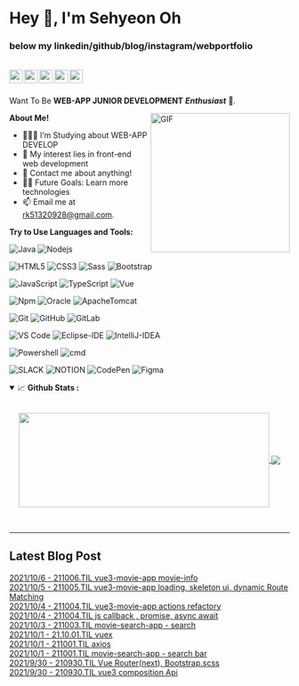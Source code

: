 <h1 title="rncst title"> Hey 👋, I'm Sehyeon Oh</h1>

<h3> below my linkedin/github/blog/instagram/webportfolio  </h3> 
<br>

<a href="https://www.linkedin.com/in/%EC%84%B8%ED%98%84-%EC%98%A4-1438721b9/?originalSubdomain=in#%20add%20your%20Linkedin%20handle">
  <img align="left" alt="osh's LinkedIn" width="24px" src="https://cdn.jsdelivr.net/npm/simple-icons@v3/icons/linkedin.svg" />
</a>
<a href="https://github.com/RNCST">
  <img align="left" alt="osh's github" width="24px" src="https://cdn.jsdelivr.net/npm/simple-icons@3.13.0/icons/github.svg" />
</a>
<a href="https://rncst.github.io/">
  <img align="left" alt="osh's Facebook" width="24px" src="https://cdn.jsdelivr.net/npm/simple-icons@3.13.0/icons/blogger.svg" />
</a>
<a href="https://www.instagram.com/ddbbosh/">
  <img align="left" alt="osh's LinkedIn" width="24px" src="https://cdn.jsdelivr.net/npm/simple-icons@3.13.0/icons/instagram.svg" >
</a>
<a href="https://rncstportfolio.netlify.app/">
  <img align="left" alt="osh's web portfolio" width="24px" src="https://cdn.jsdelivr.net/npm/simple-icons@3.13.0/icons/pagerduty.svg" >
</a>





<br/>
<h2> </h2>

Want To Be **WEB-APP JUNIOR DEVELOPMENT** ***Enthusiast*** 🚀.
 

<!--   <img align="right" alt="GIF" src="https://i.pinimg.com/originals/e4/26/70/e426702edf874b181aced1e2fa5c6cde.gif" /> -->
  
<img align="right" alt="GIF" height="250px" src="https://media.giphy.com/media/3oKIPnAiaMCws8nOsE/giphy.gif"/>



**About Me!**

- 👨🏽‍💻 I’m Studying about WEB-APP DEVELOP
- 🤔 My interest lies in front-end web development
- 💬 Contact me about anything! 
- 💪🏼 Future Goals: Learn more technologies
- 📫 Email me at [rk51320928@gmail.com](mailto:rk51320928@gmail.com). 


**Try to Use Languages and Tools:**  

![Java](http://img.shields.io/badge/-Java-5B4638?style=flat&-square&logo=java&logoColor=ffffff)
![Nodejs](https://img.shields.io/badge/-Nodejs-339933?style=fla&t-square&logo=Node.js&logoColor=ffffff)
<!-- ![C](http://img.shields.io/badge/-C-A8B9CC?style=flat-square&logo=c&logoColor=ffffff) -->
![HTML5](https://img.shields.io/badge/-HTML5-%23E44D27?style=flat&-square&logo=html5&logoColor=ffffff)
![CSS3](https://img.shields.io/badge/-CSS3-%231572B6?style=flat&-square&logo=css3)
![Sass](https://img.shields.io/badge/-Sass-%23CC6699?style=flat&-square&logo=sass&logoColor=ffffff)
![Bootstrap](https://img.shields.io/badge/-Bootstrap-563D7C?style=flat&-square&logo=Bootstrap)

![JavaScript](https://img.shields.io/badge/-JavaScript-%23F7DF1C?style=flat&-square&logo=javascript&logoColor=000000&labelColor=%23F7DF1C&color=%23FFCE5A)
![TypeScript](http://img.shields.io/badge/-TypeScript-3776AB?style=flat&-square&logo=TypeScript&logoColor=ffffff)
![Vue](https://img.shields.io/badge/-Vue-4FC08D?style=flat&-square&logo=Vue.js&logoColor=ffffff)
<!-- ![React](https://img.shields.io/badge/-React-61DAFB?style=flat-square&logo=react&logoColor=ffffff) -->

![Npm](https://img.shields.io/badge/-npm-CB3837?style=flat&-square&logo=npm)
![Oracle](https://img.shields.io/badge/-Oracle-F80000?style=flat&-square&logo=Oracle)
![ApacheTomcat](https://img.shields.io/badge/-Apache_Tomcat-F8DC75?style=flat&-square&logo=apache-tomcat&logoColor=181717)

![Git](https://img.shields.io/badge/-Git-%23F05032?style=flat&-square&logo=git&logoColor=%23ffffff)
![GitHub](https://img.shields.io/badge/-GitHub-181717?style=flat&-square&logo=github)
![GitLab](https://img.shields.io/badge/-GitLab-FCA121?style=flat&-square&logo=gitlab)


![VS Code](http://img.shields.io/badge/-VS%20Code-007ACC?style=flat&-square&logo=visual-studio-code&logoColor=ffffff)
![Eclipse-IDE](http://img.shields.io/badge/-Eclipse-2C2255?style=flat&-square&logo=eclipse&logoColor=ffffff)
![IntelliJ-IDEA](http://img.shields.io/badge/-intelliJ(Community)-2C2255?style=flat&-square&logo=IntelliJ%20IDEA&logoColor=ffffff)

![Powershell](http://img.shields.io/badge/-Powershell-5391FE?style=flat&-square&logo=powershell&logoColor=ffffff)
![cmd](http://img.shields.io/badge/-cmder-5391FE?style=flat&-square&logo=powershell&logoColor=ffffff)

![SLACK](https://img.shields.io/badge/-SLACK-4A154B?style=flat&-square&logo=Slack)
![NOTION](https://img.shields.io/badge/-Notion-000000?style=flat&-square&logo=Notion)
![CodePen](https://img.shields.io/badge/-CodePen-000000?style=flat&-square&logo=CodePen)
![Figma](https://img.shields.io/badge/-Figma-F24E1E?style=flat&-square&logo=Figma&logoColor=ffffff)
<!-- Search icon here https://simpleicons.org/?q=IntelliJ%20IDEA -->





<details open="">
<summary>
  <g-emoji class="g-emoji" alias="chart_with_upwards_trend" fallback-src="https://github.githubassets.com/images/icons/emoji/unicode/1f4c8.png">📈</g-emoji> 
  <strong>Github Stats : </strong>
</summary>
<br>
  
<p align="center">
<a href="https://github.com/RNCST">
  <img width=450 height=170 align="center" src="https://github-readme-stats.vercel.app/api?username=rncst&theme=midnight-purple&show_icons=true&bg_color=0D1117&hide_border=true" />
</a>
<a href="https://github.com/RNCST">
  <img align="center" src="https://github-readme-stats.vercel.app/api/top-langs/?username=rncst&exclude_repo=RNCST.github.io,awesome-devteam,k80proj_0525-0719&theme=midnight-purple&langs_count=6&layout=compact&hide=css,html,scss&bg_color=0D1117&hide_border=true" />
</a>
</p>
</details>
<br>

----

## Latest Blog Post 
[2021/10/6 - 211006.TIL vue3-movie-app movie-info](https://rrrrrrrrrnnn.tistory.com/154) <br>
[2021/10/5 - 211005.TIL vue3-movie-app loading, skeleton ui, dynamic Route Matching](https://rrrrrrrrrnnn.tistory.com/153) <br>
[2021/10/4 - 211004.TIL vue3-movie-app actions refactory](https://rrrrrrrrrnnn.tistory.com/152) <br>
[2021/10/4 - 211004.TIL js callback , promise, async await](https://rrrrrrrrrnnn.tistory.com/151) <br>
[2021/10/3 - 211003.TIL movie-search-app - search](https://rrrrrrrrrnnn.tistory.com/150) <br>
[2021/10/1 - 21.10.01.TIL vuex](https://rrrrrrrrrnnn.tistory.com/149) <br>
[2021/10/1 - 211001.TIL axios](https://rrrrrrrrrnnn.tistory.com/148) <br>
[2021/10/1 - 211001.TIL movie-search-app - search bar](https://rrrrrrrrrnnn.tistory.com/147) <br>
[2021/9/30 - 210930.TIL Vue Router(next), Bootstrap.scss](https://rrrrrrrrrnnn.tistory.com/146) <br>
[2021/9/30 - 210930.TIL vue3 composition Api](https://rrrrrrrrrnnn.tistory.com/145) <br>
